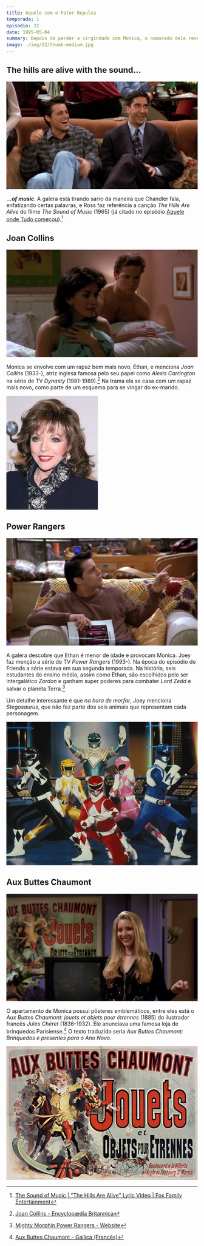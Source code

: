 ```yaml
---
title: Aquele com o Fator Repulsa
temporada: 1
episodio: 22
date: 1995-05-04
summary: Depois de perder a virgindade com Monica, o namorado dela revela ser um adolescente. Phoebe trabalha como secretária de Chandler.
image: ./img/22/thumb-medium.jpg
---
```


## The hills are alive with the sound...

![The Hills Are Alive](./img/22/the-hills-are-alive.png)

***...of music***. A galera está tirando sarro da maneira que Chandler fala,
enfatizando certas palavras, e Ross faz referência a canção *The Hills Are Alive*
do filme *The Sound of Music* (1965) (já citado no episódio
[Aquele onde Tudo começou](/temporada/1/episodio/1#my-favorite-things)).[^hills-alive-yt]

[^hills-alive-yt]: [The Sound of Music | "The Hills Are Alive" Lyric Video | Fox Family Entertainment](https://www.youtube.com/watch?v=yvQ4t-Nk128)

## Joan Collins

![Joan Collins](./img/22/joan-collins.png)

<cena>
  <monica
    original="- I'm Joan Collins."
    traducao="- Eu sou Joan Collins."
  />
</cena>

Monica se envolve com um rapaz bem mais novo, Ethan, e menciona *Joan Collins* (1933-),
atriz inglesa famosa pelo seu papel como *Alexis Carrington* na série de TV
*Dynasty* (1981-1989).[^collins-britannica] Na trama ela se casa com um rapaz mais
novo, como parte de um esquema para se vingar do ex-marido.

![Joan Collins](./img/22/joan-collins-2009.jpg)

[^collins-britannica]: [Joan Collins - Encyclopædia Britannica](https://www.britannica.com/biography/Joan-Collins)

## Power Rangers

![Power Rangers](./img/22/power-rangers.png)

<cena>
  <joey
    original="- ...could you ask him which one the strongest Power Ranger is?"
    traducao="- ...pergunta a ele qual o Power Ranger mais forte?"
  />
</cena>

A galera descobre que Ethan é menor de idade e provocam Monica. Joey faz menção
a série de TV *Power Rangers* (1993-). Na época do episódio de Friends a série
estava em sua segunda temporada. Na história, seis estudantes do ensino médio,
assim como Ethan, são escolhidos pelo ser intergalático *Zordon* e ganham super
poderes para combater *Lord Zedd* e salvar o planeta Terra.[^power-rangers-site]

Um detalhe interessante é que *na hora de morfar*, Joey menciona *Stegosaurus*,
que não faz parte dos seis animais que representam cada personagem.

![Mighty Morphin Power Rangers](./img/22/power-rangers-pose.jpeg)

[^power-rangers-site]: [Mighty Morphin Power Rangers - Website](https://powerrangers.hasbro.com/pt-br/tv-shows)

## Aux Buttes Chaumont

![Aux Buttes Chaumont](./img/22/aux-buttes-chaumont.png)

O apartamento de Monica possui pôsteres emblemáticos, entre eles está o
*Aux Buttes Chaumont: jouets et objets pour étrennes* (1885) do ilustrador
francês *Jules Chéret* (1836-1932). Ele anunciava uma famosa loja de brinquedos
Parisiense.[^aux-gallica] O texto traduzido seria *Aux Buttes Chaumont: Brinquedos
e presentes para o Ano Novo*.

![Aux Buttes Chaumont - Poster](./img/22/aux-buttes-chaumont-poster.jpeg)

[^aux-gallica]: [Aux Buttes Chaumont - Gallica (Francês)](https://gallica.bnf.fr/ark:/12148/btv1b90105877)
